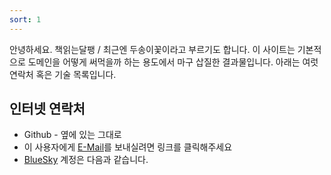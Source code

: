 ```yaml
---
sort: 1
---
```


안녕하세요. 책읽는달팽 / 최근엔 두송이꽃이라고 부르기도 합니다. 이 사이트는 기본적으로 도메인을 어떻게 써먹을까 하는 용도에서 마구 삽질한 결과물입니다. 아래는 여럿 연락처 혹은 기술 목록입니다.

## 인터넷 연락처 ##
- Github - 옆에 있는 그대로
- 이 사용자에게 [E-Mail](mailto:bjh13579@gmail.com)를 보내실려면 링크를 클릭해주세요
- [BlueSky](https://bsky.app/profile/twoflower.readingsnail.pe.kr) 계정은 다음과 같습니다.